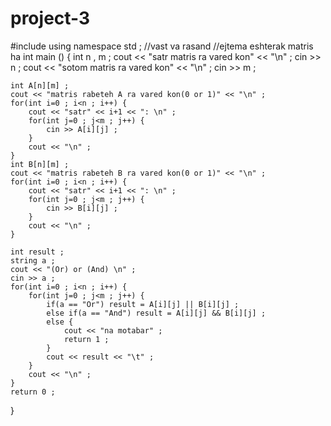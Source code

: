 # project-3
#include <iostream> 
using namespace std ;
//vast va rasand //ejtema eshterak matris ha
int main () {
	int n , m ;
	cout << "satr matris ra vared kon" << "\n" ;
	cin >> n ;
	cout << "sotom matris ra vared kon" << "\n" ;
	cin >> m ;
	
	int A[n][m] ;
	cout << "matris rabeteh A ra vared kon(0 or 1)" << "\n" ;
	for(int i=0 ; i<n ; i++) {
		cout << "satr" << i+1 << ": \n" ;
		for(int j=0 ; j<m ; j++) {
			cin >> A[i][j] ;
		}
		cout << "\n" ;
	}
	int B[n][m] ;
	cout << "matris rabeteh B ra vared kon(0 or 1)" << "\n" ;
	for(int i=0 ; i<n ; i++) {
		cout << "satr" << i+1 << ": \n" ;
		for(int j=0 ; j<m ; j++) {
			cin >> B[i][j] ;
		}
		cout << "\n" ;
	}
	
	int result ;
	string a ;
	cout << "(Or) or (And) \n" ;
	cin >> a ;
	for(int i=0 ; i<n ; i++) {
		for(int j=0 ; j<m ; j++) {
			if(a == "Or") result = A[i][j] || B[i][j] ;
			else if(a == "And") result = A[i][j] && B[i][j] ;
			else {
				cout << "na motabar" ;
				return 1 ;
			} 
			cout << result << "\t" ;
		}
		cout << "\n" ;
	}
	return 0 ;
}
